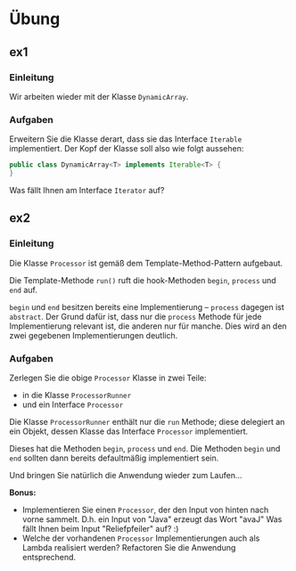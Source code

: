 # Übung

## ex1

### Einleitung

Wir arbeiten wieder mit der Klasse `DynamicArray`.

### Aufgaben

Erweitern Sie die Klasse derart, dass sie das Interface `Iterable` implementiert. Der Kopf der
Klasse soll also wie
folgt aussehen:

````java
public class DynamicArray<T> implements Iterable<T> {
}
````

Was fällt Ihnen am Interface `Iterator` auf?

## ex2

### Einleitung

Die Klasse `Processor` ist gemäß dem Template-Method-Pattern aufgebaut.

Die Template-Methode `run()` ruft die hook-Methoden `begin`,
`process` und `end` auf.

`begin` und `end` besitzen bereits eine Implementierung – `process` dagegen ist `abstract`. Der
Grund dafür ist, dass
nur die `process` Methode für jede Implementierung relevant ist, die anderen nur für manche. Dies
wird an den zwei
gegebenen Implementierungen deutlich.

### Aufgaben

Zerlegen Sie die obige `Processor` Klasse in zwei Teile:

* in die Klasse `ProcessorRunner`
* und ein Interface `Processor`

Die Klasse `ProcessorRunner` enthält nur die `run` Methode; diese delegiert an ein Objekt, dessen
Klasse das Interface `Processor` implementiert.

Dieses hat die Methoden `begin`, `process` und `end`. Die Methoden `begin` und `end` sollten dann
bereits defaultmäßig implementiert sein.

Und bringen Sie natürlich die Anwendung wieder zum Laufen...

**Bonus:**

* Implementieren Sie einen `Processor`, der den Input von hinten nach vorne sammelt. D.h. ein
  Input von "Java" erzeugt das Wort "avaJ" Was fällt Ihnen beim Input "Reliefpfeiler" auf? :)
* Welche der vorhandenen `Processor` Implementierungen auch als Lambda realisiert werden? Refactoren
  Sie die Anwendung entsprechend. 